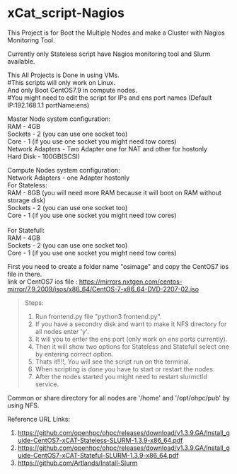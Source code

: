# xCat_script-Nagios
This Project is for Boot the Multiple Nodes and make a Cluster with Nagios Monitoring Tool.

Currently only Stateless script have Nagios monitoring tool and Slurm available.

This All Projects is Done in using VMs.<br />
#This scripts will only work on Linux.<br />
And only Boot CentOS7.9 in compute nodes.<br />
#You might need to edit the script for IPs and ens port names (Default IP:192.168.1.1 portName:ens)

Master Node system configuration:<br />
RAM - 4GB<br />
Sockets - 2 (you can use one socket too)<br />
Core - 1 (if you use one socket you might need tow cores)<br />
Network Adapters - Two Adapter one for NAT and other for hostonly<br />
Hard Disk - 100GB(SCSI)

Compute Nodes system configuration:<br />
  Network Adapters - one Adapter hostonly <br />
  For Stateless:<br />
    RAM - 8GB (you will need more RAM because it will boot on RAM without storage disk)<br />
    Sockets - 2 (you can use one socket too)<br />
    Core - 1 (if you use one socket you might need tow cores)<br /><br />
  For Statefull:<br />
    RAM - 4GB<br />
    Sockets - 2 (you can use one socket too)<br />
    Core - 1 (if you use one socket you might need tow cores)<br />

First you need to create a folder name "osimage" and copy the CentOS7 ios file in there.<br />
link or CentOS7 ios file : https://mirrors.nxtgen.com/centos-mirror/7.9.2009/isos/x86_64/CentOS-7-x86_64-DVD-2207-02.iso

> Steps:
> 1.  Run frontend.py file "python3 frontend.py".
> 2.  If you have a secondry disk and want to make it NFS directory for all nodes enter 'y'.
> 3.  It will you to enter the ens port (only work on ens ports currently).
> 4.  Then it will show two options for Stateless and Statefull select one by entering correct option.
> 5.  Thats it!!!!, You will see the script run on the terminal.
> 6.  When scripting is done you have to start or restart the nodes.
> 7.  After the nodes started you might need to restart slurmctld service.

Common or share directory for all nodes are '/home' and '/opt/ohpc/pub' by using NFS.


Reference URL Links:

1. https://github.com/openhpc/ohpc/releases/download/v1.3.9.GA/Install_guide-CentOS7-xCAT-Stateless-SLURM-1.3.9-x86_64.pdf
2. https://github.com/openhpc/ohpc/releases/download/v1.3.9.GA/Install_guide-CentOS7-xCAT-Stateful-SLURM-1.3.9-x86_64.pdf
3. https://github.com/Artlands/Install-Slurm
